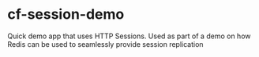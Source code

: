 cf-session-demo
===============

Quick demo app that uses HTTP Sessions.  Used as part of a demo on how Redis can be used to seamlessly provide session replication
